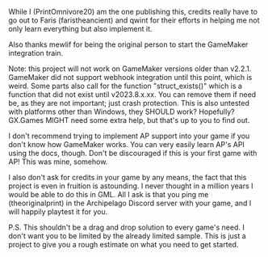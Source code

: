 While I (PrintOmnivore20) am the one publishing this, credits really have to go out to Faris (faristheancient) and qwint for their efforts in helping me not only learn everything but also implement it.

Also thanks mewlif for being the original person to start the GameMaker integration train.

Note: this project will not work on GameMaker versions older than v2.2.1. GameMaker did not support webhook integration until this point, which is weird.
Some parts also call for the function "struct_exists()" which is a function that did not exist until v2023.8.x.xx. You can remove them if need be, as they are not important; just crash protection.
This is also untested with platforms other than Windows, they SHOULD work? Hopefully? GX.Games MIGHT need some extra help, but that's up to you to find out.

I don't recommend trying to implement AP support into your game if you don't know how GameMaker works. You can very easily learn AP's API using the docs, though. Don't be discouraged if this is your first game with AP! This was mine, somehow.

I also don't ask for credits in your game by any means, the fact that this project is even in fruition is astounding. I never thought in a million years I would be able to do this in GML.
All I ask is that you ping me (theoriginalprint) in the Archipelago Discord server with your game, and I will happily playtest it for you.

P.S. This shouldn't be a drag and drop solution to every game's need. I don't want you to be limited by the already limited sample. This is just a project to give you a rough estimate on what you need to get started.
